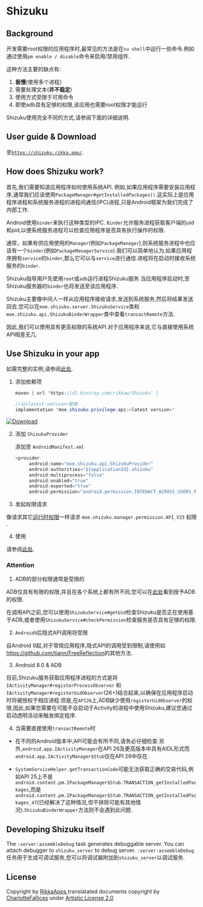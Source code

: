# Shizuku

## Background

开发需要root权限的应用程序时,最常见的方法是在`su shell`中运行一些命令.例如通过使用`pm enable / disable`命令来启用/禁用组件.

这种方法主要的缺点有:

1. **极慢**(使用多个进程）
2. 需要处理文本(**并不稳定**)
3. 使用方式受限于可用命令
4. 即使adb具有足够的权限,该应用也需要root权限才能运行

Shizuku使用完全不同的方式,请参阅下面的详细说明.

## User guide & Download

至[`https://shizuku.rikka.app/`](https://shizuku.rikka.app/).

## How does Shizuku work?

首先,我们需要知道应用程序如何使用系统API. 例如,如果应用程序需要安装应用程序,通常我们应该使用`PackageManager#getInstalledPackages()`.这实际上是应用程序进程和系统服务进程的进程间通信(IPC)进程,只是Android框架为我们完成了内部工作.

Android使用`binder`来执行这种类型的IPC. `Binder`允许服务进程获取客户端的uid和pid,以便系统服务进程可以检查应用程序是否具有执行操作的权限.

通常，如果有供应用使用的`Manager`(例如`PackageManager`),则系统服务进程中也应该有一个`binder`(例如`PackageManagerService`).我们可以简单地认为,如果应用程序拥有`service`的`binder`,那么它可以与`service`进行通信.进程将在启动时接收系统服务的`binder`.

Shizuku指导用户先使用`root`或`adb`运行进程Shizuku服务.当应用程序启动时,至Shizuku服务器的`binder`也将发送至该应用程序.

Shizuku主要像中间人一样从应用程序接收请求,发送到系统服务,然后将结果发送回去.您可以在`moe.shizuku.server.ShizukuService`类和`moe.shizuku.api.ShizukuBinderWrapper`类中查看`transactRemote`方法.

因此,我们可以使用具有更高权限的系统API.对于应用程序来说,它与直接使用系统API相差无几.

## Use Shizuku in your app

如需完整的实例,请参阅[此处](https://github.com/RikkaApps/Shizuku/tree/master/sample).

1. 添加依赖项

   ```java
   maven { url 'https://dl.bintray.com/rikkaw/Shizuku' }
   ```
   
   ```java
   //以<latest version>替换
   implementation 'moe.shizuku.privilege:api:<latest version>'
   ```

[![Download](https://api.bintray.com/packages/rikkaw/Shizuku/api/images/download.svg)](https://bintray.com/rikkaw/Shizuku/api/_latestVersion)

   
2. 添加 `ShizukuProvider`

   添加至 `AndroidManifest.xml`

   ```java
   <provider
        android:name="moe.shizuku.api.ShizukuProvider"
        android:authorities="${applicationId}.shizuku"
        android:multiprocess="false"
        android:enabled="true"
        android:exported="true"
        android:permission="android.permission.INTERACT_ACROSS_USERS_FULL" />
   ```

3. 发起权限请求

像请求其它[运行时权限](https://developer.android.com/distribute/best-practices/develop/runtime-permissions)一样请求 `moe.shizuku.manager.permission.API_V23` 权限 .

4. 使用

请参阅[此处](https://github.com/RikkaApps/Shizuku/tree/master/sample).

### Attention

1. ADB的部分权限通常是受限的

ADB仅具有有限的权限,并且在各个系统上都有所不同,您可以在[此处](https://github.com/aosp-mirror/platform_frameworks_base/blob/master/packages/Shell/AndroidManifest.xml)看到授予ADB的权限.
   
在调用API之前,您可以使用`ShizukuService#getUid`检查Shizuku是否正在使用基于ADB,或者使用`ShizukuService#checkPermission`检查服务是否具有足够的权限.

2. `Android9`后隐式API调用将受限

自Android 9起,对于常规应用程序,隐式API的调用受到限制,请使用如<https://github.com/tiann/FreeReflection>的其他方法.

3. Android 8.0 & ADB

目前,Shizuku服务获取应用程序进程的方式是将`IActivityManager#registerProcessObserver` 和 `IActivityManager#registerUidObserver`(26+)结合起来,以确保在应用程序启动时将被授权于相应进程.但是,在`API26`上,ADB缺少使用`registerUidObserver`的权限,因此,如果您需要在可能不会启动于Activity的进程中使用Shizuku,建议您通过启动透明活动来触发绑定程序.
   
4. 当需要直接使用`transactRemote`时

- 在不同的Android版本中,API可能会有所不同,请务必仔细检查.另外,`android.app.IActivityManager`在API 26及更高版本中具有AIDL形式而`android.app.IActivityManager$Stub`仅在API 26中存在.

- `SystemServiceHelper.getTransactionCode`可能无法获取正确的交易代码,例如API 25上不是 `android.content.pm.IPackageManager$Stub.TRANSACTION_getInstalledPackages`,而是`android.content.pm.IPackageManager$Stub.TRANSACTION_getInstalledPackages_47`(已经解决了这种情况,但不排除可能有其他情况).`ShizukuBinderWrapper`方法则不会遇到此问题.

## Developing Shizuku itself

The `:server:assembleDebug` task generates debuggable server. You can attach debugger to `shizuku_server` to debug server.
`:server:assembleDebug`任务用于生成可调试服务,您可以将调试器附加到`shizuku_server`以调试服务.

## License
Copyright by [RikkaApps](https://github.com/RikkaApps),translatated documents copyright by [CharlotteFallices](https://github.com/CharlotteFallices) under [Artistic License 2.0](http://www.perlfoundation.org/attachment/legal/artistic-2_0.txt)
